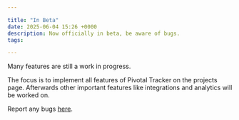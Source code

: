 ```yaml
---

title: "In Beta"
date: 2025-06-04 15:26 +0000
description: Now officially in beta, be aware of bugs.
tags: 

---
```


Many features are still a work in progress.

The focus is to implement all features of Pivotal Tracker on the projects page. Afterwards other important features like integrations and analytics will be worked on.


Report any bugs [here](https://github.com/iterator-pm/iterator).
